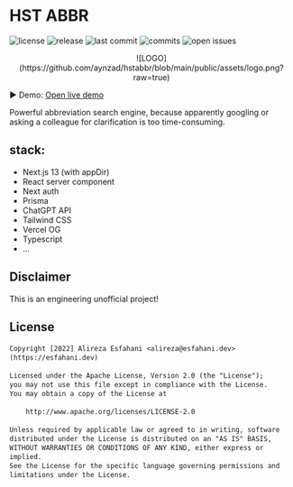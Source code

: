 # HST ABBR

<p align="left">
    <span><img src="https://badgen.net/badge/license/MIT/blue" alt="license"></span>
    <span><img src="https://badgen.net/github/releases/aynzad/hstabbr" alt="release"></span>
    <span><img src="https://badgen.net/github/last-commit/aynzad/hstabbr" alt="last commit"></span>
    <span><img src="https://badgen.net/github/commits/aynzad/hstabbr" alt="commits"></span>
    <span><img src="https://badgen.net/github/open-issues/aynzad/hstabbr" alt="open issues"></span>
</p>

<p align="center">
![LOGO](https://github.com/aynzad/hstabbr/blob/main/public/assets/logo.png?raw=true)
</p>

▶️ Demo: [Open live demo](https://hstabbr.vercel.app/)

Powerful abbreviation search engine, because apparently googling or asking a colleague for clarification is too time-consuming.

## stack:

- Next.js 13 (with appDir)
- React server component
- Next auth
- Prisma
- ChatGPT API
- Tailwind CSS
- Vercel OG
- Typescript
- ...

## Disclaimer

This is an engineering unofficial project!

## License

```
Copyright [2022] Alireza Esfahani <alireza@esfahani.dev> (https://esfahani.dev)

Licensed under the Apache License, Version 2.0 (the "License");
you may not use this file except in compliance with the License.
You may obtain a copy of the License at

    http://www.apache.org/licenses/LICENSE-2.0

Unless required by applicable law or agreed to in writing, software
distributed under the License is distributed on an "AS IS" BASIS,
WITHOUT WARRANTIES OR CONDITIONS OF ANY KIND, either express or implied.
See the License for the specific language governing permissions and
limitations under the License.
```
